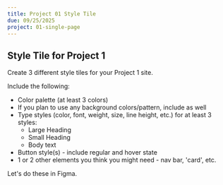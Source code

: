 ```yaml
---
title: Project 01 Style Tile
due: 09/25/2025
project: 01-single-page
---
```


## Style Tile for Project 1

Create 3 different style tiles for your Project 1 site.

Include the following:

- Color palette (at least 3 colors)
- If you plan to use any background colors/pattern, include as well
- Type styles (color, font, weight, size, line height, etc.) for at least 3 styles:
  - Large Heading
  - Small Heading
  - Body text
- Button style(s) - include regular and hover state
- 1 or 2 other elements you think you might need - nav bar, 'card', etc.

Let's do these in Figma.